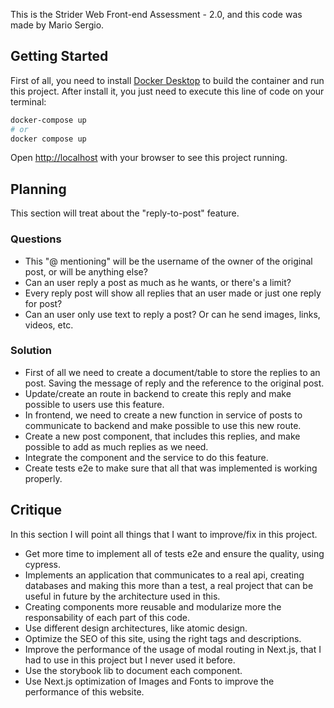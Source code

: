 This is the Strider Web Front-end Assessment - 2.0, and this code was made by Mario Sergio.

## Getting Started

First of all, you need to install [Docker Desktop](https://www.docker.com/products/docker-desktop) to build the container and run this project. After install it, you just need
to execute this line of code on your terminal:

```bash
docker-compose up
# or
docker compose up
```

Open [http://localhost](http://localhost) with your browser to see this project running.

## Planning

This section will treat about the "reply-to-post" feature.

### Questions
- This "@ mentioning" will be the username of the owner of the original post, or will be anything else?
- Can an user reply a post as much as he wants, or there's a limit?
- Every reply post will show all replies that an user made or just one reply for post?
- Can an user only use text to reply a post? Or can he send images, links, videos, etc.

### Solution
- First of all we need to create a document/table to store the replies to an post. Saving the message of reply and the reference to the original post.
- Update/create an route in backend to create this reply and make possible to users use this feature.
- In frontend, we need to create a new function in service of posts to communicate to backend and make possible to use this new route.
- Create a new post component, that includes this replies, and make possible to add as much replies as we need.
- Integrate the component and the service to do this feature.
- Create tests e2e to make sure that all that was implemented is working properly.

## Critique

In this section I will point all things that I want to improve/fix in this project.

- Get more time to implement all of tests e2e and ensure the quality, using cypress.
- Implements an application that communicates to a real api, creating databases and making this more than a test, a real project that can be useful in future by the architecture used in this.
- Creating components more reusable and modularize more the responsability of each part of this code.
- Use different design architectures, like atomic design.
- Optimize the SEO of this site, using the right tags and descriptions.
- Improve the performance of the usage of modal routing in Next.js, that I had to use in this project but I never used it before.
- Use the storybook lib to document each component.
- Use Next.js optimization of Images and Fonts to improve the performance of this website.
